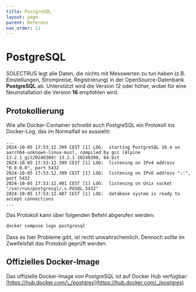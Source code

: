 ```yaml
---
title: PostgreSQL
layout: page
parent: Referenz
nav_order: 11
---
```


# PostgreSQL

SOLECTRUS legt alle Daten, die nichts mit Messwerten zu tun haben (z.B. Einstellungen, Strompreise, Registrierung) in der OpenSource-Datenbank **PostgreSQL** ab. Unterstützt wird die Version 12 oder höher, wobei für eine Neuinstallation die Version **16** empfohlen wird.

## Protokollierung

Wie alle Docker-Container schreibt auch PostgreSQL ein Protokoll ins Docker-Log, das im Normalfall so aussieht:

```plaintext
...
2024-10-05 17:53:12.399 CEST [1] LOG:  starting PostgreSQL 16.4 on aarch64-unknown-linux-musl, compiled by gcc (Alpine 13.2.1_git20240309) 13.2.1 20240309, 64-bit
2024-10-05 17:53:12.399 CEST [1] LOG:  listening on IPv4 address "0.0.0.0", port 5432
2024-10-05 17:53:12.399 CEST [1] LOG:  listening on IPv6 address "::", port 5432
2024-10-05 17:53:12.401 CEST [1] LOG:  listening on Unix socket "/var/run/postgresql/.s.PGSQL.5432"
2024-10-05 17:53:12.407 CEST [1] LOG:  database system is ready to accept connections
...
```

Das Protokoll kann über folgenden Befehl abgerufen werden:

```bash
docker compose logs postgresql
```

Dass es hier Probleme gibt, ist recht unwahrscheinlich. Dennoch sollte im Zweifelsfall das Protokoll geprüft werden.

## Offizielles Docker-Image

Das offizielle Docker-Image von PostgreSQL ist auf Docker Hub verfügbar: \
[https://hub.docker.com/\_/postgres](https://hub.docker.com/_/postgres)
